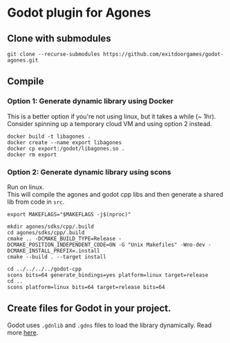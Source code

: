 # Godot plugin for Agones

## Clone with submodules
`git clone --recurse-submodules https://github.com/exitdoorgames/godot-agones.git`

## Compile

### Option 1: Generate dynamic library using Docker
This is a better option if you're not using linux, but it takes a while (~ 1hr). Consider spinning up a temporary cloud VM and using option 2 instead.
```
docker build -t libagones .
docker create --name export libagones
docker cp export:/godot/libagones.so .
docker rm export
```

### Option 2: Generate dynamic library using scons
Run on linux.<br>
This will compile the agones and godot cpp libs and then generate a shared lib from code in `src`.<br>
```
export MAKEFLAGS="$MAKEFLAGS -j$(nproc)"

mkdir agones/sdks/cpp/.build
cd agones/sdks/cpp/.build
cmake .. -DCMAKE_BUILD_TYPE=Release -DCMAKE_POSITION_INDEPENDENT_CODE=ON -G "Unix Makefiles" -Wno-dev -DCMAKE_INSTALL_PREFIX=.install
cmake --build . --target install

cd ../../../../godot-cpp
scons bits=64 generate_bindings=yes platform=linux target=release
cd ..
scons platform=linux bits=64 target=release bits=64
```

## Create files for Godot in your project.
Godot uses `.gdnlib` and `.gdns` files to load the library dynamically.
Read more [here](https://docs.godotengine.org/en/3.0/tutorials/plugins/gdnative/gdnative-cpp-example.html#using-your-gdnative-module).
